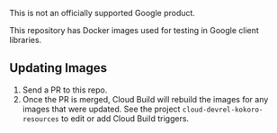 This is not an officially supported Google product.

This repository has Docker images used for testing in Google client libraries.

## Updating Images

1. Send a PR to this repo.
2. Once the PR is merged, Cloud Build will rebuild the images for any images that were updated.
   See the project ``cloud-devrel-kokoro-resources`` to edit or add Cloud Build triggers.